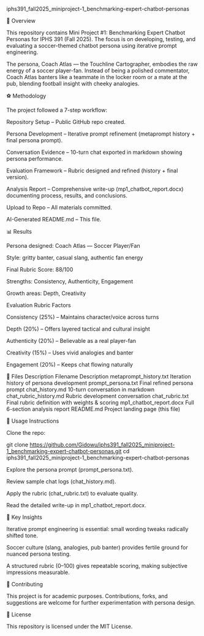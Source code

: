 iphs391_fall2025_miniproject-1_benchmarking-expert-chatbot-personas

📌 Overview

This repository contains Mini Project #1: Benchmarking Expert Chatbot Personas for IPHS 391 (Fall 2025). The focus is on developing, testing, and evaluating a soccer-themed chatbot persona using iterative prompt engineering.

The persona, Coach Atlas — the Touchline Cartographer, embodies the raw energy of a soccer player-fan. Instead of being a polished commentator, Coach Atlas banters like a teammate in the locker room or a mate at the pub, blending football insight with cheeky analogies.


⚽ Methodology

The project followed a 7-step workflow:

Repository Setup – Public GitHub repo created.

Persona Development – Iterative prompt refinement (metaprompt history + final persona prompt).

Conversation Evidence – 10-turn chat exported in markdown showing persona performance.

Evaluation Framework – Rubric designed and refined (history + final version).

Analysis Report – Comprehensive write-up (mp1_chatbot_report.docx) documenting process, results, and conclusions.

Upload to Repo – All materials committed.

AI-Generated README.md – This file.


📊 Results

Persona designed: Coach Atlas — Soccer Player/Fan

Style: gritty banter, casual slang, authentic fan energy

Final Rubric Score: 88/100

Strengths: Consistency, Authenticity, Engagement

Growth areas: Depth, Creativity

Evaluation Rubric Factors

Consistency (25%) – Maintains character/voice across turns

Depth (20%) – Offers layered tactical and cultural insight

Authenticity (20%) – Believable as a real player-fan

Creativity (15%) – Uses vivid analogies and banter

Engagement (20%) – Keeps chat flowing naturally


📂 Files Description
Filename Description
metaprompt_history.txt Iteration history of persona development
prompt_persona.txt Final refined persona prompt
chat_history.md 10-turn conversation in markdown
chat_rubric_history.md Rubric development conversation
chat_rubric.txt Final rubric definition with weights & scoring
mp1_chatbot_report.docx Full 6-section analysis report
README.md Project landing page (this file)

🚀 Usage Instructions

Clone the repo:

git clone https://github.com/Gidowu/iphs391_fall2025_miniproject-1_benchmarking-expert-chatbot-personas.git
cd iphs391_fall2025_miniproject-1_benchmarking-expert-chatbot-personas

Explore the persona prompt (prompt_persona.txt).

Review sample chat logs (chat_history.md).

Apply the rubric (chat_rubric.txt) to evaluate quality.

Read the detailed write-up in mp1_chatbot_report.docx.


📖 Key Insights

Iterative prompt engineering is essential: small wording tweaks radically shifted tone.

Soccer culture (slang, analogies, pub banter) provides fertile ground for nuanced persona testing.

A structured rubric (0–100) gives repeatable scoring, making subjective impressions measurable.


🤝 Contributing

This project is for academic purposes. Contributions, forks, and suggestions are welcome for further experimentation with persona design.


📜 License

This repository is licensed under the MIT License.
